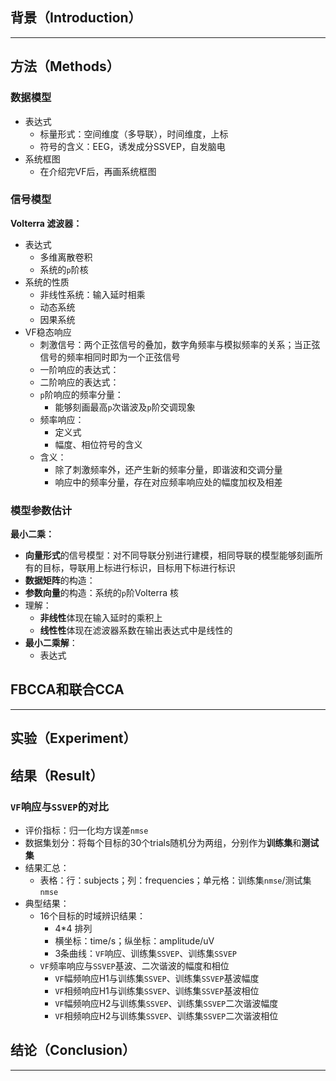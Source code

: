 ## 背景（Introduction）
---

## 方法（Methods）
### 数据模型
* 表达式  
  * 标量形式：空间维度（多导联），时间维度，上标  
  * 符号的含义：EEG，诱发成分SSVEP，自发脑电
* 系统框图
  * 在介绍完VF后，再画系统框图  
### 信号模型
**Volterra 滤波器：**  
* 表达式  
  * 多维离散卷积  
  * 系统的`p`阶核  
* 系统的性质
  * 非线性系统：输入延时相乘
  * 动态系统
  * 因果系统
* VF稳态响应
  * 刺激信号：两个正弦信号的叠加，数字角频率与模拟频率的关系；当正弦信号的频率相同时即为一个正弦信号
  * 一阶响应的表达式：
  * 二阶响应的表达式：
  * `p`阶响应的频率分量： 
    * 能够刻画最高`p`次谐波及`p`阶交调现象
  * 频率响应：
    * 定义式
    * 幅度、相位符号的含义
  * 含义：
    * 除了刺激频率外，还产生新的频率分量，即谐波和交调分量
    * 响应中的频率分量，存在对应频率响应处的幅度加权及相差
### 模型参数估计
**最小二乘：**
* **向量形式**的信号模型：对不同导联分别进行建模，相同导联的模型能够刻画所有的目标，导联用上标进行标识，目标用下标进行标识
* **数据矩阵**的构造：
* **参数向量**的构造：系统的`p`阶Volterra 核
* 理解：
  * **非线性**体现在输入延时的乘积上
  * **线性性**体现在滤波器系数在输出表达式中是线性的
* **最小二乘解**：
  * 表达式
## FBCCA和联合CCA
---
## 实验（Experiment）

## 结果（Result）
### `VF`响应与`SSVEP`的对比
* 评价指标：归一化均方误差`nmse`
* 数据集划分：将每个目标的30个trials随机分为两组，分别作为**训练集**和**测试集**
* 结果汇总：
  * 表格：行：subjects；列：frequencies；单元格：训练集`nmse`/测试集`nmse`
* 典型结果：
  * 16个目标的时域辨识结果：
    * 4*4 排列
    * 横坐标：time/s；纵坐标：amplitude/uV
    * 3条曲线：`VF`响应、训练集`SSVEP`、训练集`SSVEP`
  * `VF`频率响应与`SSVEP`基波、二次谐波的幅度和相位
    * `VF`幅频响应H1与训练集`SSVEP`、训练集`SSVEP`基波幅度
    * `VF`相频响应H1与训练集`SSVEP`、训练集`SSVEP`基波相位
    * `VF`幅频响应H2与训练集`SSVEP`、训练集`SSVEP`二次谐波幅度
    * `VF`相频响应H2与训练集`SSVEP`、训练集`SSVEP`二次谐波相位


## 结论（Conclusion）
---
